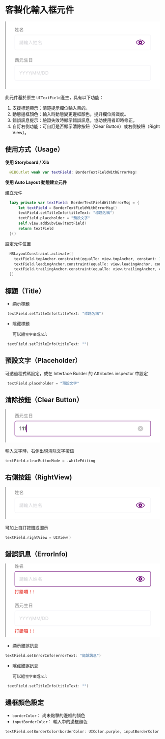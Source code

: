 # 客製化輸入框元件
![樣式](https://github.com/Huangjieru/CustomBorderTextFieldWithErrorMsg/blob/develop/README%20IMAGE/%E9%A0%90%E8%A8%AD.png)

此元件基於原生 `UITextField`產生，具有以下功能：
1. 支援標題顯示：清楚提示欄位輸入目的。
2. 動態邊框顏色：輸入時動態變更邊框顏色，提升欄位辨識度。
3. 錯誤訊息提示：驗證失敗時顯示錯誤訊息，協助使用者即時修正。
4. 自訂右側功能：可自訂是否顯示清除按鈕（Clear Button）或右側按鈕（Right View）。

## 使用方式（Usage）
**使用 Storyboard / Xib**

```Swift
  @IBOutlet weak var textField: BorderTextFieldWithErrorMsg!
```
**使用 Auto Layout 動態建立元件**

建立元件
``` Swift
  lazy private var textField: BorderTextFieldWithErrorMsg = {
      let textField = BorderTextFieldWithErrorMsg()
      textField.setTitleInfo(titleText: "標題名稱")
      textField.placeholder = "預設文字"
      self.view.addSubview(textField)
      return textField
  }()
```

設定元件位置
```Swift
  NSLayoutConstraint.activate([
    textField.topAnchor.constraint(equalTo: view.topAnchor, constant: 120),
    textField.leadingAnchor.constraint(equalTo: view.leadingAnchor, constant: 24),
    textField.trailingAnchor.constraint(equalTo: view.trailingAnchor, constant: -24)
  ])
```

## 標題（Title）
* 顯示標題
```Swift
 textField.setTitleInfo(titleText: "標題名稱")
```
* 隱藏標題

  可以給`空字串`或`nil`
```Swift
 textField.setTitleInfo(titleText: "")
```

## 預設文字（Placeholder）

可透過程式碼設定，或在 Interface Builder 的 Attributes inspector 中設定
```Swift
 textField.placeholder = "預設文字"
```

## 清除按鈕（Clear Button）
![清除按鈕](https://github.com/Huangjieru/CustomBorderTextFieldWithErrorMsg/blob/develop/README%20IMAGE/%E6%B8%85%E9%99%A4%E6%8C%89%E9%88%95.png)

輸入文字時，右側出現清除文字按鈕
```Swift
textField.clearButtonMode = .whileEditing
```

## 右側按鈕（RightView)
![右側按鈕](https://github.com/Huangjieru/CustomBorderTextFieldWithErrorMsg/blob/develop/README%20IMAGE/%E5%8F%B3%E5%81%B4%E5%8A%9F%E8%83%BD.png)

可加上自訂按鈕或圖示
```Swift
textField.rightView = UIView()
```

## 錯誤訊息（ErrorInfo)
![錯誤訊息](https://github.com/Huangjieru/CustomBorderTextFieldWithErrorMsg/blob/develop/README%20IMAGE/%E9%8C%AF%E8%AA%A4%E8%A8%8A%E6%81%AF.png)

* 顯示錯誤訊息
```Swift
textField.setErrorInfo(errorText: "錯誤訊息")
```
* 隱藏錯誤訊息

  可以給`空字串`或`nil`
```Swift
 textField.setTitleInfo(titleText: "")
```

## 邊框顏色設定

- `borderColor`： 尚未點擊的邊框的顏色
- `inputBorderColor`： 輸入中的邊框顏色
```Swift
textField.setBorderColor(borderColor: UIColor.purple, inputBorderColor: UIColor.purple)
```
